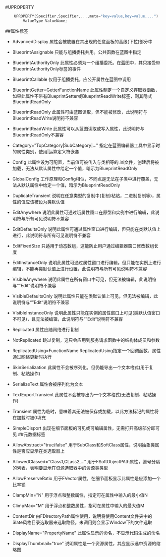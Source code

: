 #UPROPERTY
~~~c++
	UPROPERTY(Specifier,Specifier,...,meta="key=value,key=value,...")
		ValueType ValueName;
~~~
##属性标签
* AdvancedDisplay
  属性会被放置在其出现的任意面板的高级(下拉)部分中
* BlueprintAssignable
  只能与组播委托共用。公共函数在蓝图中指定
* BlueprintAuthorityOnly
  此属性必须为一个组播委托。在蓝图中，其只接受带BlueprintAuthorityOnly标签的事件
* BlueprintCallable
  仅用于组播委托，应公开属性在蓝图中调用
* BlueprintGetter=GetterFunctionName
  此属性制定一个自定义存取器函数，如果此属性不带有BlueprintSetter或BlueprintReadWrite标签，则其隐式BlueprintReadOnly
* BlueprintReadOnly
  此属性可由蓝图读取，但不能被修改，此说明符与BlueprintReadWrite说明符不兼容
* BlueprintReadWrite
  此属性可以从蓝图读取或写入属性，此说明符与BlueprintReadOnly不兼容
* Category="TopCategory|SubCategory|..."
  指定在蓝图编辑器工具中显示时的属性类别，使用|运算定义符嵌套
* Config
  此属性设为可配置，当前值可被传入与类相等的.ini文件，创建后将被加载，无法从默认属性中给定一个值，暗示为BlueprintReadOnly
* GlobalConfig
  工作原理和Config相似，不同点是无法在子类中进行覆盖，无法从默认属性中给定一个值，暗示为BlueprintReadOnly
* DuplicateTransient
  说明在任意类型的复制中(复制/粘贴，二进制复制等)，属性的值应该被设为类默认值
* EditAnywhere
  说明此属性可通过哦属性窗口在原型和实例中进行编辑，此说明符与所有可见说明符不兼容
* EditDefaultsOnly
  说明此属性可通过属性窗口进行编辑，但只能在类默认值上进行，此说明符与所有可见说明符不兼容
* EditFixedSize
  只适用于动态数组，这能防止用户通过编辑器窗口修改数组长度
* EditInstanceOnly
  说明此属性可通过属性窗口进行编辑，但只能在实例上进行编辑，不能再类默认值上进行设置，此说明符与所有可见说明符不兼容
* VisibleAnywhere
  说明此属性在所有窗口中可见，但无法被编辑，此说明符与“”Edit“说明符不兼容
* VisibleDefaultsOnly
  说明此属性只能在类默认值上可见，但无法被编辑，此说明符与“”Edit“说明符不兼容
* VIsibleInstanceOnly
  说明此属性只能在实例的属性窗口上可见(类默认值窗口不可见)，且无法被编辑，此说明符与“”Edit“说明符不兼容
* Replicated
  属性应随网络进行复制
* NotReplicated
  跳过复制，这只会应用到服务请求函数中的结构体成员和参数
* ReplicatedUsing=FunctionName
  ReplicatedUsing指定一个回调函数，属性通过网络更新时执行

* SkinSerialization
  此属性不会被序列化，但仍能导出一个文本格式(用于复制、粘贴操作)
* SerializeText
  属性会被序列化为文本
* TextExportTransient
  此属性不会被导出为一个文本格式(无法复制、粘贴操作)
* Transient
  属性为临时，意味着其无法被保存或加载，以此方法标记的属性将在加载时被0填充
* SimpleDisport
  出现在细节面板的可见或可编辑属性，无需打开高级部分即可见
##元数据标签
* AllowAbstract="true/false"
  用于SubClass和SoftClass属性，说明抽象类属性是否应显示在类选取器上
* AllowedClassed="Class1,CLass2,..."
  用于FSoftObjectPAth属性，逗号分隔的列表，表明要显示在资源选取器中的资源类类型
* AllowPreserveRatio
  用于FVector属性，在细节面板显示此属性是应添加一个比率锁
* ClampMin="N"
  用于浮点和整数属性，指定可在属性中输入的最小值N
* ClimpMax="M"
  用于浮点和整数属性，指可在属性中输入的最大值M
* ContentDir
  由FDirectoryPath属性使用，说明将使用Content文件夹中的Slate风格目录选取器来选取路径。未调用则会显示Window下的文件选取
* DisplayName="PropertyName"
  此属性显示的命名，不显示代码生成的命名
* DisplayThumbnail="true"
  说明属性是一个资源属性，其应显示选中资源的缩略图